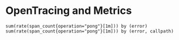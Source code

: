 # OpenTracing and Metrics

```
sum(rate(span_count{operation="pong"}[1m])) by (error)
sum(rate(span_count{operation="pong"}[1m])) by (error, callpath)
```
